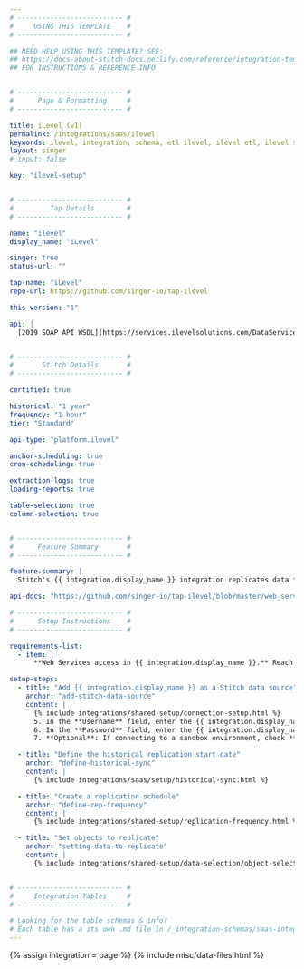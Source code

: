```yaml
---
# -------------------------- #
#     USING THIS TEMPLATE    #
# -------------------------- #

## NEED HELP USING THIS TEMPLATE? SEE:
## https://docs-about-stitch-docs.netlify.com/reference/integration-templates/saas/
## FOR INSTRUCTIONS & REFERENCE INFO


# -------------------------- #
#      Page & Formatting     #
# -------------------------- #

title: iLevel (v1)
permalink: /integrations/saas/ilevel
keywords: ilevel, integration, schema, etl ilevel, ilevel etl, ilevel schema
layout: singer
# input: false

key: "ilevel-setup"


# -------------------------- #
#         Tap Details        #
# -------------------------- #

name: "ilevel"
display_name: "iLevel"

singer: true
status-url: ""

tap-name: "iLevel"
repo-url: https://github.com/singer-io/tap-ilevel

this-version: "1"

api: |
  [2019 SOAP API WSDL](https://services.ilevelsolutions.com/DataService/Service/2019/Q1/DataService.svc?singleWsdl){:target="new"}


# -------------------------- #
#       Stitch Details       #
# -------------------------- #

certified: true 

historical: "1 year"
frequency: "1 hour"
tier: "Standard"

api-type: "platform.ilevel"

anchor-scheduling: true
cron-scheduling: true

extraction-logs: true
loading-reports: true

table-selection: true
column-selection: true


# -------------------------- #
#      Feature Summary       #
# -------------------------- #

feature-summary: |
  Stitch's {{ integration.display_name }} integration replicates data from the [{{ integration.display_name }} Portfolio Monitoring Platform](https://ihsmarkit.com/products/ilevel.html){:target="new"} by IHS Markit using the {{ integration.api | flatify | strip }}. Refer to the [Schema](#schema) section for a list of objects available for replication.

api-docs: "https://github.com/singer-io/tap-ilevel/blob/master/web_services_guide-2019Q1.pdf"

# -------------------------- #
#      Setup Instructions    #
# -------------------------- #

requirements-list:
  - item: |
      **Web Services access in {{ integration.display_name }}.** Reach out to {{ integration.display_name }} support to enable this in your {{ integration.display_name }} account. Once enabled, you can continue with the setup in Stitch.

setup-steps:
  - title: "Add {{ integration.display_name }} as a Stitch data source"
    anchor: "add-stitch-data-source"
    content: |
      {% include integrations/shared-setup/connection-setup.html %}
      5. In the **Username** field, enter the {{ integration.display_name }} API user's username.
      6. In the **Password** field, enter the {{ integration.display_name }} API user's password.
      7. **Optional**: If connecting to a sandbox environment, check **Connect to a sandbox environment**.

  - title: "Define the historical replication start date"
    anchor: "define-historical-sync"
    content: |
      {% include integrations/saas/setup/historical-sync.html %}

  - title: "Create a replication schedule"
    anchor: "define-rep-frequency"
    content: |
      {% include integrations/shared-setup/replication-frequency.html %}

  - title: "Set objects to replicate"
    anchor: "setting-data-to-replicate"
    content: |
      {% include integrations/shared-setup/data-selection/object-selection.html %} 


# -------------------------- #
#     Integration Tables     #
# -------------------------- #

# Looking for the table schemas & info?
# Each table has a its own .md file in /_integration-schemas/saas-integration
---
```

{% assign integration = page %}
{% include misc/data-files.html %}